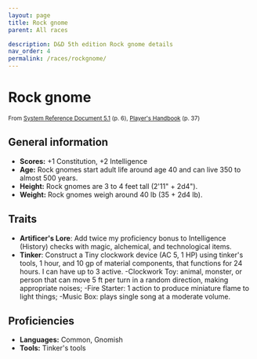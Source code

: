 ```yaml
---
layout: page
title: Rock gnome
parent: All races

description: D&D 5th edition Rock gnome details
nav_order: 4
permalink: /races/rockgnome/
---
```


# Rock gnome

<small>From <a target="_blank" href="https://media.wizards.com/2016/downloads/DND/SRD-OGL_V5.1.pdf">System Reference Document 5.1</a> (p. 6), <a target="_blank" href="https://dnd.wizards.com/products/tabletop-games/rpg-products/rpg_playershandbook">Player's Handbook</a> (p. 37)</small>


## General information

- **Scores:** +1 Constitution, +2 Intelligence
- **Age:** Rock gnomes start adult life around age 40 and can live 350 to almost 500 years.
- **Height:** Rock gnomes are 3 to 4 feet tall (2'11" + 2d4").
- **Weight:** Rock gnomes weigh around 40 lb (35 + 2d4 lb).

## Traits

- **Artificer's Lore**: Add twice my proficiency bonus to Intelligence (History) checks with magic, alchemical, and technological items.
- **Tinker**: Construct a Tiny clockwork device (AC 5, 1 HP) using tinker's tools, 1 hour, and 10 gp of material components, that functions for 24 hours. I can have up to 3 active. -Clockwork Toy: animal, monster, or person that can move 5 ft per turn in a random direction, making appropriate noises; -Fire Starter: 1 action to produce miniature flame to light things; -Music Box: plays single song at a moderate volume.

## Proficiencies

- **Languages:** Common, Gnomish
- **Tools:** Tinker's tools